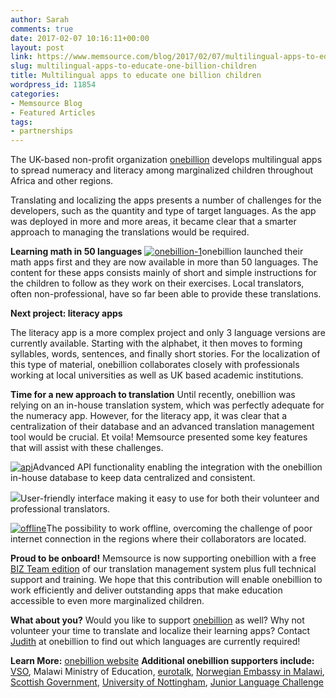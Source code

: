 ```yaml
---
author: Sarah
comments: true
date: 2017-02-07 10:16:11+00:00
layout: post
link: https://www.memsource.com/blog/2017/02/07/multilingual-apps-to-educate-one-billion-children/
slug: multilingual-apps-to-educate-one-billion-children
title: Multilingual apps to educate one billion children
wordpress_id: 11854
categories:
- Memsource Blog
- Featured Articles
tags:
- partnerships
---
```


The UK-based non-profit organization [onebillion](https://onebillion.org/) develops multilingual apps to spread numeracy and literacy among marginalized children throughout Africa and other regions.

Translating and localizing the apps presents a number of challenges for the developers, such as the quantity and type of target languages. As the app was deployed in more and more areas, it became clear that a smarter approach to managing the translations would be required.<!-- more -->

**Learning math in 50 languages**
[![onebillion-1](http://www.memsource.com/wp-content/uploads/2017/02/onebillion-1.png)](http://www.memsource.com/wp-content/uploads/2017/02/onebillion-1.png)onebillion launched their math apps first and they are now available in more than 50 languages. The content for these apps consists mainly of short and simple instructions for the children to follow as they work on their exercises. Local translators, often non-professional, have so far been able to provide these translations.

**Next project: literacy apps**

The literacy app is a more complex project and only 3 language versions are currently available. Starting with the alphabet, it then moves to forming syllables, words, sentences, and finally short stories. For the localization of this type of material, onebillion collaborates closely with professionals working at local universities as well as UK based academic institutions.

**Time for a new approach to translation**
Until recently, onebillion was relying on an in-house translation system, which was perfectly adequate for the numeracy app. However, for the literacy app, it was clear that a centralization of their database and an advanced translation management tool would be crucial. Et voila! Memsource presented some key features that will assist with these challenges.

[![api](http://www.memsource.com/wp-content/uploads/2017/02/api.png)](http://www.memsource.com/wp-content/uploads/2017/02/api.png)Advanced API functionality enabling the integration with the onebillion in-house database to keep data centralized and consistent.

[![](http://www.memsource.com/wp-content/uploads/2017/02/userfriendly-e1486462486562.png)](http://www.memsource.com/wp-content/uploads/2017/02/userfriendly-e1486462486562.png)User-friendly interface making it easy to use for both their volunteer and professional translators.

[![offline](http://www.memsource.com/wp-content/uploads/2017/02/offline.png)](http://www.memsource.com/wp-content/uploads/2017/02/offline.png)The possibility to work offline, overcoming the challenge of poor internet connection in the regions where their collaborators are located.

**Proud to be onboard!**
Memsource is now supporting onebillion with a free [BIZ Team edition](http://www.memsource.com/pricing/) of our translation management system plus full technical support and training. We hope that this contribution will enable onebillion to work efficiently and deliver outstanding apps that make education accessible to even more marginalized children.

**What about you?**
Would you like to support [onebillion](https://onebillion.org/) as well? Why not volunteer your time to translate and localize their learning apps? Contact [Judith](mailto:judith@onebillion.org) at onebillion to find out which languages are currently required!

**Learn More:** [onebillion website](https://onebillion.org/)
**Additional onebillion supporters include:** [VSO](http://www.vsointernational.org), Malawi Ministry of Education, [eurotalk](http://eurotalk.com/en/), [Norwegian Embassy in Malawi](http://www.norway.mw/), [Scottish Government](http://www.gov.scot/#slide/2), [University of Nottingham](http://www.nottingham.ac.uk), [Junior Language Challenge](https://juniorlanguagechallenge.com/)
